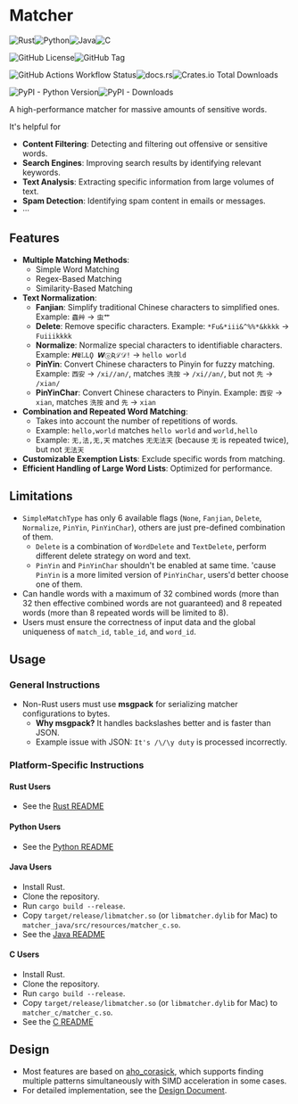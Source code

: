 # Matcher

![Rust](https://img.shields.io/badge/rust-%23000000.svg?style=for-the-badge&logo=rust&logoColor=white)![Python](https://img.shields.io/badge/python-3670A0?style=for-the-badge&logo=python&logoColor=ffdd54)![Java](https://img.shields.io/badge/java-%23ED8B00.svg?style=for-the-badge&logo=openjdk&logoColor=white)![C](https://img.shields.io/badge/c-%2300599C.svg?style=for-the-badge&logo=c&logoColor=white)

![GitHub License](https://img.shields.io/github/license/lips7/Matcher)![GitHub Tag](https://img.shields.io/github/v/tag/Lips7/Matcher)

![GitHub Actions Workflow Status](https://img.shields.io/github/actions/workflow/status/lips7/Matcher/test.yml)![docs.rs](https://img.shields.io/docsrs/matcher_rs)![Crates.io Total Downloads](https://img.shields.io/crates/d/matcher_rs)

![PyPI - Python Version](https://img.shields.io/pypi/pyversions/matcher_py)![PyPI - Downloads](https://img.shields.io/pypi/dm/matcher_py)

A high-performance matcher for massive amounts of sensitive words.

It's helpful for
- **Content Filtering**: Detecting and filtering out offensive or sensitive words.
- **Search Engines**: Improving search results by identifying relevant keywords.
- **Text Analysis**: Extracting specific information from large volumes of text.
- **Spam Detection**: Identifying spam content in emails or messages.
- ···

## Features

- **Multiple Matching Methods**:
  - Simple Word Matching
  - Regex-Based Matching
  - Similarity-Based Matching
- **Text Normalization**:
  - **Fanjian**: Simplify traditional Chinese characters to simplified ones.
    Example: `蟲艸` -> `虫艹`
  - **Delete**: Remove specific characters.
    Example: `*Fu&*iii&^%%*&kkkk` -> `Fuiiikkkk`
  - **Normalize**: Normalize special characters to identifiable characters.
    Example: `𝜢𝕰𝕃𝙻Ϙ 𝙒ⓞƦℒ𝒟!` -> `hello world`
  - **PinYin**: Convert Chinese characters to Pinyin for fuzzy matching.
    Example: `西安` -> `/xi//an/`, matches `洗按` -> `/xi//an/`, but not `先` -> `/xian/`
  - **PinYinChar**: Convert Chinese characters to Pinyin.
    Example: `西安` -> `xian`, matches `洗按` and `先` -> `xian`
- **Combination and Repeated Word Matching**:
  - Takes into account the number of repetitions of words.
  - Example: `hello,world` matches `hello world` and `world,hello`
  - Example: `无,法,无,天` matches `无无法天` (because `无` is repeated twice), but not `无法天`
- **Customizable Exemption Lists**: Exclude specific words from matching.
- **Efficient Handling of Large Word Lists**: Optimized for performance.

## Limitations
- `SimpleMatchType` has only 6 available flags (`None`, `Fanjian`, `Delete`, `Normalize`, `PinYin`, `PinYinChar`), others are just pre-defined combination of them.
  - `Delete` is a combination of `WordDelete` and `TextDelete`, perform different delete strategy on word and text.
  - `PinYin` and `PinYinChar` shouldn't be enabled at same time. 'cause `PinYin` is a more limited version of `PinYinChar`, users'd better choose one of them.
- Can handle words with a maximum of 32 combined words (more than 32 then effective combined words are not guaranteed) and 8 repeated words (more than 8 repeated words will be limited to 8).
- Users must ensure the correctness of input data and the global uniqueness of `match_id`, `table_id`, and `word_id`.

## Usage

### General Instructions

- Non-Rust users must use **msgpack** for serializing matcher configurations to bytes.
  - **Why msgpack?** It handles backslashes better and is faster than JSON.
  - Example issue with JSON: `It's /\/\y duty` is processed incorrectly.

### Platform-Specific Instructions

#### Rust Users
- See the [Rust README](./matcher_rs/README.md)

#### Python Users
- See the [Python README](./matcher_py/README.md)

#### Java Users
- Install Rust.
- Clone the repository.
- Run `cargo build --release`.
- Copy `target/release/libmatcher.so` (or `libmatcher.dylib` for Mac) to `matcher_java/src/resources/matcher_c.so`.
- See the [Java README](./matcher_java/README.md)

#### C Users
- Install Rust.
- Clone the repository.
- Run `cargo build --release`.
- Copy `target/release/libmatcher.so` (or `libmatcher.dylib` for Mac) to `matcher_c/matcher_c.so`.
- See the [C README](./matcher_c/README.md)

## Design

- Most features are based on [aho_corasick](https://github.com/BurntSushi/aho-corasick), which supports finding multiple patterns simultaneously with SIMD acceleration in some cases.
- For detailed implementation, see the [Design Document](./DESIGN.md).